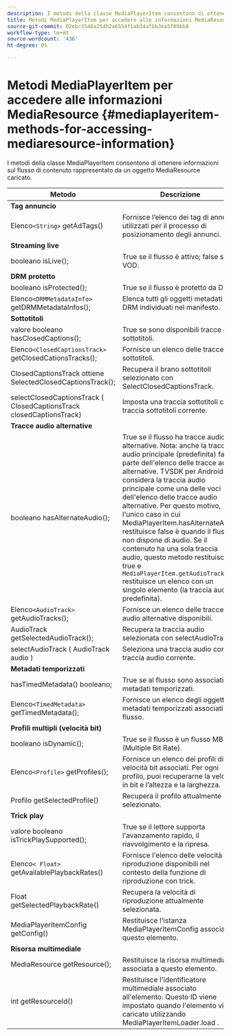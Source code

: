 ```yaml
---
description: I metodi della classe MediaPlayerItem consentono di ottenere informazioni sul flusso di contenuto rappresentato da un oggetto MediaResource caricato.
title: Metodi MediaPlayerItem per accedere alle informazioni MediaResource
source-git-commit: 02ebc3548a254b2a6554f1ab34afbb3ea5f09bb8
workflow-type: tm+mt
source-wordcount: '436'
ht-degree: 0%

---
```


# Metodi MediaPlayerItem per accedere alle informazioni MediaResource {#mediaplayeritem-methods-for-accessing-mediaresource-information}

I metodi della classe MediaPlayerItem consentono di ottenere informazioni sul flusso di contenuto rappresentato da un oggetto MediaResource caricato.

| Metodo | Descrizione |
|--- |--- |
| **Tag annuncio** |  |
| Elenco`<String>` getAdTags() | Fornisce l’elenco dei tag di annunci utilizzati per il processo di posizionamento degli annunci. |
| **Streaming live** |  |
| booleano isLive(); | True se il flusso è attivo; false se è VOD. |
| **DRM protetto** |  |
| booleano isProtected(); | True se il flusso è protetto da DRM. |
| Elenco`<DRMMetadataInfo>` getDRMMetadataInfos(); | Elenca tutti gli oggetti metadati DRM individuati nel manifesto. |
| **Sottotitoli** |  |
| valore booleano hasClosedCaptions(); | True se sono disponibili tracce di sottotitoli. |
| Elenco`<ClosedCaptionsTrack>` getClosedCationsTracks(); | Fornisce un elenco delle tracce di sottotitoli. |
| ClosedCaptionsTrack ottiene SelectedClosedCaptionsTrack(); | Recupera il brano sottotitoli selezionato con SelectClosedCaptionsTrack. |
| selectClosedCaptionsTrack ( ClosedCaptionsTrack closedCaptionsTrack) | Imposta una traccia sottotitoli come traccia sottotitoli corrente. |
| **Tracce audio alternative** |  |
| booleano hasAlternateAudio(); | True se il flusso ha tracce audio alternative. Nota: anche la traccia audio principale (predefinita) fa parte dell&#39;elenco delle tracce audio alternative.  TVSDK per Android considera la traccia audio principale come una delle voci dell&#39;elenco delle tracce audio alternative. Per questo motivo, l&#39;unico caso in cui MediaPlayerItem.hasAlternateAudio restituisce false è quando il flusso non dispone di audio. Se il contenuto ha una sola traccia audio, questo metodo restituisce true e  `MediaPlayerItem.getAudioTracks`  restituisce un elenco con un singolo elemento (la traccia audio predefinita). |
| Elenco`<AudioTrack>` getAudioTracks(); | Fornisce un elenco delle tracce audio alternative disponibili. |
| AudioTrack getSelectedAudioTrack(); | Recupera la traccia audio selezionata con selectAudioTrack. |
| selectAudioTrack ( AudioTrack audio ) | Seleziona una traccia audio come traccia audio corrente. |
| **Metadati temporizzati** |  |
| hasTimedMetadata() booleano; | True se al flusso sono associati metadati temporizzati. |
| Elenco`<TimedMetadata>` getTimedMetadata(); | Fornisce un elenco degli oggetti metadati temporizzati associati al flusso. |
| **Profili multipli (velocità bit)** |
| booleano isDynamic(); | True se il flusso è un flusso MBR (Multiple Bit Rate). |
| Elenco`<Profile>` getProfiles(); | Fornisce un elenco dei profili di velocità bit associati. Per ogni profilo, puoi recuperarne la velocità in bit e l’altezza e la larghezza. |
| Profilo getSelectedProfile() | Recupera il profilo attualmente selezionato. |
| **Trick play** |  |
| valore booleano isTrickPlaySupported(); | True se il lettore supporta l&#39;avanzamento rapido, il riavvolgimento e la ripresa. |
| Elenco`< Float>` getAvailablePlaybackRates() | Fornisce l&#39;elenco delle velocità di riproduzione disponibili nel contesto della funzione di riproduzione con trick. |
| Float getSelectedPlaybackRate() | Recupera la velocità di riproduzione attualmente selezionata. |
| MediaPlayerItemConfig getConfig() | Restituisce l&#39;istanza MediaPlayerItemConfig associata a questo elemento. |
| **Risorsa multimediale** |  |
| MediaResource getResource(); | Restituisce la risorsa multimediale associata a questo elemento. |
| int getResourceId() | Restituisce l&#39;identificatore multimediale associato all&#39;elemento. Questo ID viene impostato quando l&#39;elemento viene caricato utilizzando MediaPlayerItemLoader.load . |
